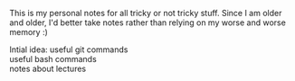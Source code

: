 This is my personal notes for all tricky or not tricky stuff. Since I am older and older, I'd better take notes rather than relying on my worse and worse memory :)

Intial idea:
useful git commands  
useful bash commands  
notes about lectures  
